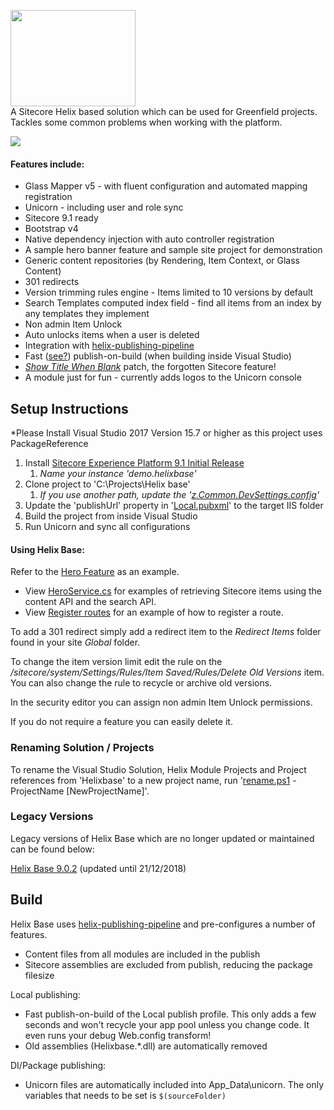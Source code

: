 <img src="https://nshackblog.files.wordpress.com/2017/02/helixbase1.png" height="154px" width="200px" /><br />
A Sitecore Helix based solution which can be used for Greenfield projects. Tackles some common problems when working with the platform.

[<img src="https://nshack31.visualstudio.com/_apis/public/build/definitions/8aa245ff-435a-46cb-97a0-3d6850ff680f/1/badge"/>](https://nshack31.visualstudio.com/Helix%20Base/_build/index?definitionId=1)

#### Features include:

* Glass Mapper v5 - with fluent configuration and automated mapping registration
* Unicorn - including user and role sync
* Sitecore 9.1 ready
* Bootstrap v4
* Native dependency injection with auto controller registration
* A sample hero banner feature and sample site project for demonstration
* Generic content repositories (by Rendering, Item Context, or Glass Content)
* 301 redirects
* Version trimming rules engine - Items limited to 10 versions by default
* Search Templates computed index field - find all items from an index by any templates they implement
* Non admin Item Unlock
* Auto unlocks items when a user is deleted
* Integration with [helix-publishing-pipeline](https://github.com/richardszalay/helix-publishing-pipeline)
* Fast ([see?](https://github.com/richardszalay/Helixbase-HPP#benchmarks)) publish-on-build (when building inside Visual Studio)
* <a href="https://jammykam.wordpress.com/2017/09/20/show-title-when-blank/">_Show Title When Blank_</a> patch, the forgotten Sitecore feature!
* A module just for fun - currently adds logos to the Unicorn console

## Setup Instructions
*Please Install Visual Studio 2017 Version 15.7 or higher as this project uses PackageReference

1. Install <a href="https://dev.sitecore.net/Downloads/Sitecore_Experience_Platform/91/Sitecore_Experience_Platform_91_Initial_Release.aspx" target="_blank">Sitecore Experience Platform 9.1 Initial Release</a>
	1. _Name your instance 'demo.helixbase'_
2. Clone project to 'C:\Projects\Helix base'
	1. _If you use another path, update the '<a href="https://github.com/muso31/Helixbase/blob/master/src/Project/Common/code/App_Config/Include/Project/z.Common.DevSettings.config#L3">z.Common.DevSettings.config</a>'_
3. Update the 'publishUrl' property in '<a href="https://github.com/muso31/Helixbase/blob/master/src/Website/code/Properties/PublishProfiles/Local.pubxml#L12">Local.pubxml</a>' to the target IIS folder
4. Build the project from inside Visual Studio
4. Run Unicorn and sync all configurations

#### Using Helix Base:
Refer to the <a href="https://github.com/muso31/Helixbase/tree/master/src/Feature/Hero/code">Hero Feature</a> as an example.

* View <a href="https://github.com/muso31/Helixbase/blob/master/src/Feature/Hero/code/Services/HeroService.cs">HeroService.cs</a> for examples of retrieving Sitecore items using the content API and the search API.
* View <a href="https://github.com/muso31/Helixbase/blob/master/src/Feature/Hero/code/Routes/RegisterRoutes.cs">Register routes</a> for an example of how to register a route.

To add a 301 redirect simply add a redirect item to the _Redirect Items_ folder found in your site _Global_ folder.

To change the item version limit edit the rule on the _/sitecore/system/Settings/Rules/Item Saved/Rules/Delete Old Versions_ item. You can also change the rule to recycle or archive old versions. 

In the security editor you can assign non admin Item Unlock permissions.

If you do not require a feature you can easily delete it.

### Renaming Solution / Projects
To rename the Visual Studio Solution, Helix Module Projects and Project references from 'Helixbase' to a new project name, run '<a href="https://github.com/muso31/Helixbase/blob/master/tools/rename.ps1">rename.ps1</a> -ProjectName [NewProjectName]'. 

### Legacy Versions
Legacy versions of Helix Base which are no longer updated or maintained can be found below:

<a href="https://github.com/muso31/Helixbase/tree/feature/9.0.2">Helix Base 9.0.2</a> (updated until 21/12/2018)

## Build

Helix Base uses [helix-publishing-pipeline](https://github.com/richardszalay/helix-publishing-pipeline) and pre-configures a number of features.

* Content files from all modules are included in the publish
* Sitecore assemblies are excluded from publish, reducing the package filesize

Local publishing:

* Fast publish-on-build of the Local publish profile. This only adds a few seconds and won't recycle your app pool unless you change code. It even runs your debug Web.config transform!
* Old assemblies (Helixbase.*.dll) are automatically removed

DI/Package publishing:

* Unicorn files are automatically included into App_Data\unicorn. The only variables that needs to be set is `$(sourceFolder)`
